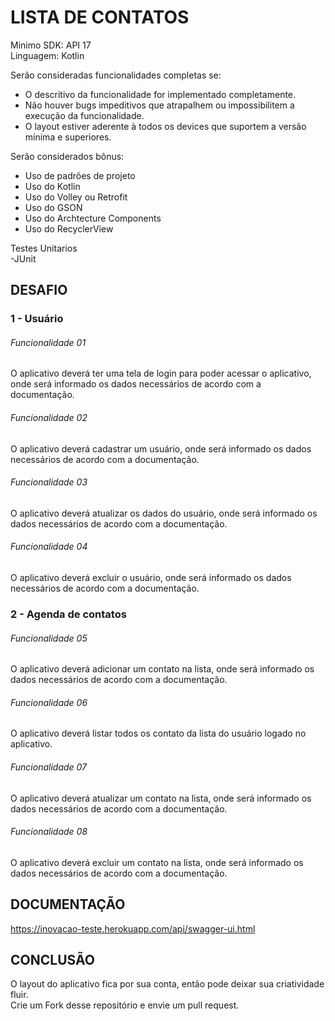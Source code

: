 # LISTA DE CONTATOS

Minimo SDK: API 17</br>
Linguagem: Kotlin</br>

Serão consideradas funcionalidades completas se:</br>
- O descritivo da funcionalidade for implementado completamente.</br>
- Não houver bugs impeditivos que atrapalhem ou impossibilitem a execução da funcionalidade.</br>
- O layout estiver aderente à todos os devices que suportem a versão mínima e superiores.</br>

Serão considerados bônus:</br>
- Uso de padrões de projeto </br>
- Uso do Kotlin </br>
- Uso do Volley ou Retrofit </br>
- Uso do GSON </br>
- Uso do Archtecture Components </br>
- Uso do RecyclerView </br>

Testes Unitarios</br>
-JUnit </br>


## DESAFIO

### 1 - Usuário

###### Funcionalidade 01
O aplicativo deverá ter uma tela de login para poder acessar o aplicativo, onde será informado os dados necessários de acordo com a documentação.

###### Funcionalidade 02
O aplicativo deverá cadastrar um usuário, onde será informado os dados necessários de acordo com a documentação.

###### Funcionalidade 03
O aplicativo deverá atualizar os dados do usuário, onde será informado os dados necessários de acordo com a documentação. 

###### Funcionalidade 04
O aplicativo deverá excluir o usuário, onde será informado os dados necessários de acordo com a documentação.

### 2 - Agenda de contatos
	
###### Funcionalidade 05
O aplicativo deverá adicionar um contato na lista, onde será informado os dados necessários de acordo com a documentação.

###### Funcionalidade 06
O aplicativo deverá listar todos os contato da lista do usuário logado no aplicativo.

###### Funcionalidade 07
O aplicativo deverá atualizar um contato na lista, onde será informado os dados necessários de acordo com a documentação.

###### Funcionalidade 08
O aplicativo deverá excluir um contato na lista, onde será informado os dados necessários de acordo com a documentação.


## DOCUMENTAÇÃO

https://inovacao-teste.herokuapp.com/api/swagger-ui.html


## CONCLUSÃO

O layout do aplicativo fica por sua conta, então pode deixar sua criatividade fluir.</br>
Crie um Fork desse repositório e envie um pull request.</br>
